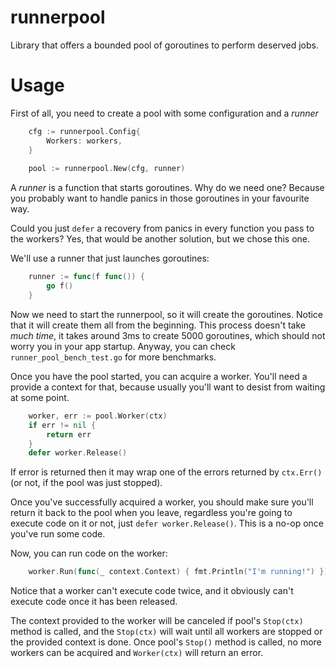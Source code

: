 # runnerpool

Library that offers a bounded pool of goroutines to perform deserved jobs.

# Usage
First of all, you need to create a pool with some configuration and a _runner_ 
```go
    cfg := runnerpool.Config{
        Workers: workers,
    }
    
    pool := runnerpool.New(cfg, runner)
```

A _runner_ is a function that starts goroutines. Why do we need one? Because you probably want to handle panics in those goroutines in your favourite way.

Could you just `defer` a recovery from panics in every function you pass to the workers? Yes, that would be another solution, but we chose this one.

We'll use a runner that just launches goroutines:

```go
    runner := func(f func()) {
        go f()
    }
```

Now we need to start the runnerpool, so it will create the goroutines. Notice that it will create them all from the beginning.
This process doesn't take _much time_, it takes around 3ms to create 5000 goroutines, which should not worry you in your app startup.
Anyway, you can check `runner_pool_bench_test.go` for more benchmarks.

Once you have the pool started, you can acquire a worker. You'll need a provide a context for that, because usually you'll want to desist from waiting at some point.

```go
    worker, err := pool.Worker(ctx)
    if err != nil {
        return err
    }
    defer worker.Release()
```

If error is returned then it may wrap one of the errors returned by `ctx.Err()` (or not, if the pool was just stopped).

Once you've successfully acquired a worker, you should make sure you'll return it back to the pool when you leave, 
regardless you're going to execute code on it or not, just `defer worker.Release()`. This is a no-op once you've run 
some code.

Now, you can run code on the worker:
```go
    worker.Run(func(_ context.Context) { fmt.Println("I'm running!") })
```

Notice that a worker can't execute code twice, and it obviously can't execute code once it has been released.

The context provided to the worker will be canceled if pool's `Stop(ctx)` method is called, and the `Stop(ctx)` will wait 
until all workers are stopped or the provided context is done.
Once pool's `Stop()` method is called, no more workers can be acquired and `Worker(ctx)` will return an error. 

